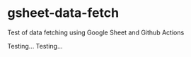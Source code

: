 # gsheet-data-fetch
Test of data fetching using Google Sheet and Github Actions

Testing...
Testing...
